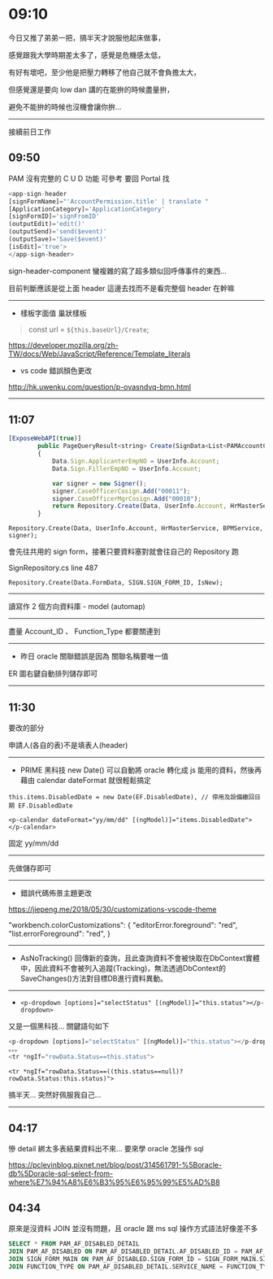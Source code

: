 # 09:10

今日又推了弟弟一把，搞半天才說服他起床做事，

感覺跟我大學時期差太多了，感覺是危機感太低，

有好有壞吧，至少他是把壓力轉移了他自己就不會負擔太大，

但感覺還是要向 low dan 講的在能拚的時候盡量拚，

避免不能拚的時候也沒機會讓你拚...

---

接續前日工作

## 09:50

PAM 沒有完整的 C U D 功能 可參考 要回 Portal 找

```javascript
<app-sign-header
[signFormName]="'AccountPermission.title' | translate "
[ApplicationCategory]='ApplicationCategory'
[signFormID]='signFromID'
(outputEdit)='edit()'
(outputSend)='send($event)'
(outputSave)='Save($event)'
[isEdit]='true'>
</app-sign-header>
```

sign-header-component 蠻複雜的寫了超多類似回呼傳事件的東西...

目前判斷應該是從上面 header 這邊去找而不是看完整個 header 在幹嘛

---

* 樣板字面值 巢狀樣板

> const url = `${this.baseUrl}/Create`;

<https://developer.mozilla.org/zh-TW/docs/Web/JavaScript/Reference/Template_literals>

* vs code 錯誤顏色更改

<http://hk.uwenku.com/question/p-ovasndvq-bmn.html>

---

## 11:07

```javascript
[ExposeWebAPI(true)]
        public PageQueryResult<string> Create(SignData<List<PAMAccountChange>> Data)
        {
            Data.Sign.ApplicanterEmpNO = UserInfo.Account;
            Data.Sign.FillerEmpNO = UserInfo.Account;

            var signer = new Signer();
            signer.CaseOfficerCosign.Add("00011");
            signer.CaseOfficerMgrCosign.Add("00010");
            return Repository.Create(Data, UserInfo.Account, HrMasterService, BPMService, signer);
        }
```

`Repository.Create(Data, UserInfo.Account, HrMasterService, BPMService, signer);`

會先往共用的 sign form，接著只要資料塞對就會往自己的 Repository 跑

SignRepository.cs line 487

`Repository.Create(Data.FormData, SIGN.SIGN_FORM_ID, IsNew);`

---

讀寫作 2 個方向資料庫 - model (automap)

---

盡量 Account_ID 、 Function_Type 都要關連到

---

* 昨日 oracle 關聯錯誤是因為 關聯名稱要唯一值

ER 圖右鍵自動排列儲存即可

---

## 11:30

要改的部分

申請人(各自的表)不是填表人(header)

---

* PRIME 黑科技 new Date() 可以自動將 oracle 轉化成 js 能用的資料，然後再藉由 calendar dateFormat 就很輕鬆搞定

`this.items.DisabledDate = new Date(EF.DisabledDate), // 停用及設備繳回日期 EF.DisabledDate`

`<p-calendar dateFormat="yy/mm/dd" [(ngModel)]="items.DisabledDate"></p-calendar>`

固定 yy/mm/dd

---

先做儲存即可

---

* 錯誤代碼佈景主題更改

<https://jiepeng.me/2018/05/30/customizations-vscode-theme>

"workbench.colorCustomizations": {
        "editorError.foreground": "red",
        "list.errorForeground": "red",
    }

---

* AsNoTracking() 回傳新的查詢，且此查詢資料不會被快取在DbContext實體中，因此資料不會被列入追蹤(Tracking)，無法透過DbContext的SaveChanges()方法對目標DB進行資料異動。

---

* `<p-dropdown [options]="selectStatus" [(ngModel)]="this.status"></p-dropdown>`

又是一個黑科技... 關鍵語句如下

```javascript
<p-dropdown [options]="selectStatus" [(ngModel)]="this.status"></p-dropdown>
。。。
<tr *ngIf="rowData.Status==this.status">
```

`<tr *ngIf="rowData.Status==((this.status==null)?rowData.Status:this.status)">`

搞半天... 突然好佩服我自己...

---

## 04:17

慘 detail 綁太多表結果資料出不來... 要來學 oracle 怎操作 sql

<https://pclevinblog.pixnet.net/blog/post/314561791-%5Boracle-db%5Doracle-sql-select-from-where%E7%94%A8%E6%B3%95%E6%95%99%E5%AD%B8>

## 04:34

原來是沒資料 JOIN 並沒有問題，且 oracle 跟 ms sql 操作方式語法好像差不多

```SQL
SELECT * FROM PAM_AF_DISABLED_DETAIL
JOIN PAM_AF_DISABLED ON PAM_AF_DISABLED_DETAIL.AF_DISABLED_ID = PAM_AF_DISABLED.ID
JOIN SIGN_FORM_MAIN ON PAM_AF_DISABLED.SIGN_FORM_ID = SIGN_FORM_MAIN.SIGN_FORM_ID
JOIN FUNCTION_TYPE ON PAM_AF_DISABLED_DETAIL.SERVICE_NAME = FUNCTION_TYPE.ID
```